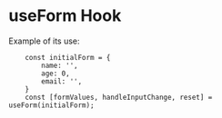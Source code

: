 # useForm Hook

Example of its use:
```
    const initialForm = {
        name: '',
        age: 0,
        email: '',
    }
    const [formValues, handleInputChange, reset] = useForm(initialForm); 
```